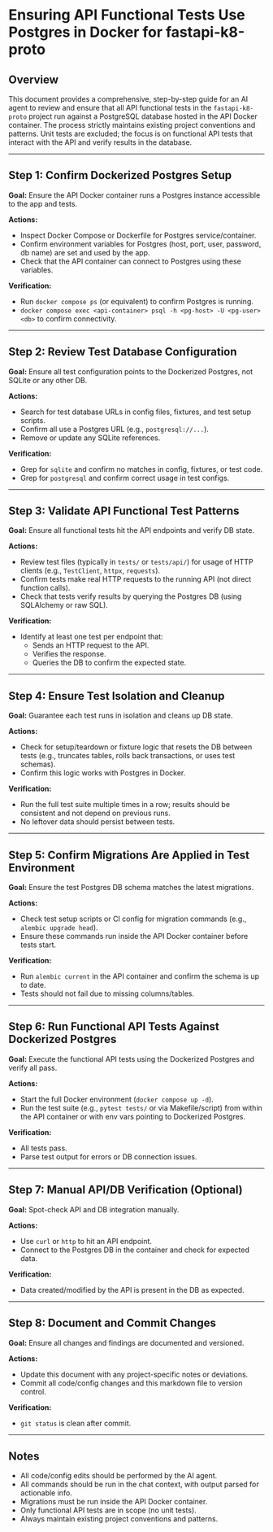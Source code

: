 # Ensuring API Functional Tests Use Postgres in Docker for fastapi-k8-proto

## Overview
This document provides a comprehensive, step-by-step guide for an AI agent to review and ensure that all API functional tests in the `fastapi-k8-proto` project run against a PostgreSQL database hosted in the API Docker container. The process strictly maintains existing project conventions and patterns. Unit tests are excluded; the focus is on functional API tests that interact with the API and verify results in the database.

---

## Step 1: Confirm Dockerized Postgres Setup
**Goal:** Ensure the API Docker container runs a Postgres instance accessible to the app and tests.

**Actions:**
- Inspect Docker Compose or Dockerfile for Postgres service/container.
- Confirm environment variables for Postgres (host, port, user, password, db name) are set and used by the app.
- Check that the API container can connect to Postgres using these variables.

**Verification:**
- Run `docker compose ps` (or equivalent) to confirm Postgres is running.
- `docker compose exec <api-container> psql -h <pg-host> -U <pg-user> <db>` to confirm connectivity.

---

## Step 2: Review Test Database Configuration
**Goal:** Ensure all test configuration points to the Dockerized Postgres, not SQLite or any other DB.

**Actions:**
- Search for test database URLs in config files, fixtures, and test setup scripts.
- Confirm all use a Postgres URL (e.g., `postgresql://...`).
- Remove or update any SQLite references.

**Verification:**
- Grep for `sqlite` and confirm no matches in config, fixtures, or test code.
- Grep for `postgresql` and confirm correct usage in test configs.

---

## Step 3: Validate API Functional Test Patterns
**Goal:** Ensure all functional tests hit the API endpoints and verify DB state.

**Actions:**
- Review test files (typically in `tests/` or `tests/api/`) for usage of HTTP clients (e.g., `TestClient`, `httpx`, `requests`).
- Confirm tests make real HTTP requests to the running API (not direct function calls).
- Check that tests verify results by querying the Postgres DB (using SQLAlchemy or raw SQL).

**Verification:**
- Identify at least one test per endpoint that:
  - Sends an HTTP request to the API.
  - Verifies the response.
  - Queries the DB to confirm the expected state.

---

## Step 4: Ensure Test Isolation and Cleanup
**Goal:** Guarantee each test runs in isolation and cleans up DB state.

**Actions:**
- Check for setup/teardown or fixture logic that resets the DB between tests (e.g., truncates tables, rolls back transactions, or uses test schemas).
- Confirm this logic works with Postgres in Docker.

**Verification:**
- Run the full test suite multiple times in a row; results should be consistent and not depend on previous runs.
- No leftover data should persist between tests.

---

## Step 5: Confirm Migrations Are Applied in Test Environment
**Goal:** Ensure the test Postgres DB schema matches the latest migrations.

**Actions:**
- Check test setup scripts or CI config for migration commands (e.g., `alembic upgrade head`).
- Ensure these commands run inside the API Docker container before tests start.

**Verification:**
- Run `alembic current` in the API container and confirm the schema is up to date.
- Tests should not fail due to missing columns/tables.

---

## Step 6: Run Functional API Tests Against Dockerized Postgres
**Goal:** Execute the functional API tests using the Dockerized Postgres and verify all pass.

**Actions:**
- Start the full Docker environment (`docker compose up -d`).
- Run the test suite (e.g., `pytest tests/` or via Makefile/script) from within the API container or with env vars pointing to Dockerized Postgres.

**Verification:**
- All tests pass.
- Parse test output for errors or DB connection issues.

---

## Step 7: Manual API/DB Verification (Optional)
**Goal:** Spot-check API and DB integration manually.

**Actions:**
- Use `curl` or `http` to hit an API endpoint.
- Connect to the Postgres DB in the container and check for expected data.

**Verification:**
- Data created/modified by the API is present in the DB as expected.

---

## Step 8: Document and Commit Changes
**Goal:** Ensure all changes and findings are documented and versioned.

**Actions:**
- Update this document with any project-specific notes or deviations.
- Commit all code/config changes and this markdown file to version control.

**Verification:**
- `git status` is clean after commit.

---

## Notes
- All code/config edits should be performed by the AI agent.
- All commands should be run in the chat context, with output parsed for actionable info.
- Migrations must be run inside the API Docker container.
- Only functional API tests are in scope (no unit tests).
- Always maintain existing project conventions and patterns. 